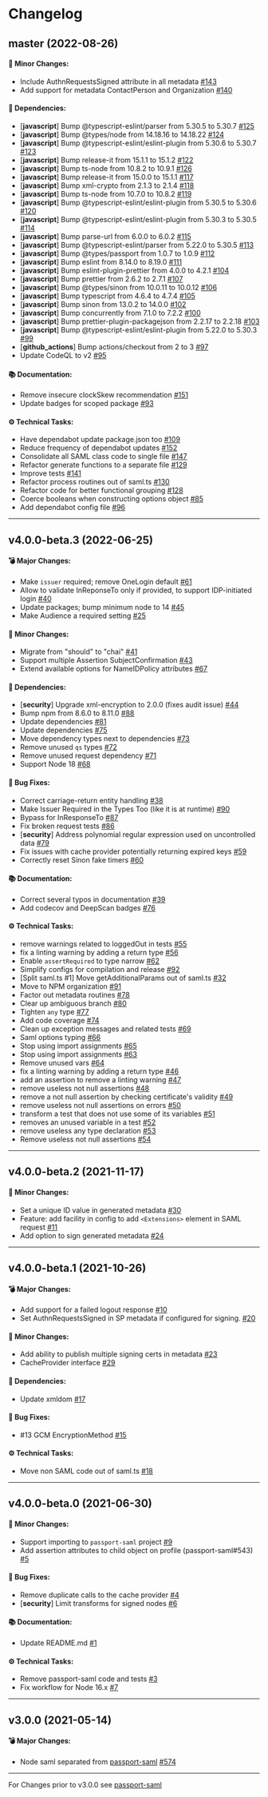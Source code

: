 # Changelog

## master (2022-08-26)

#### 🚀 Minor Changes:

- Include AuthnRequestsSigned attribute in all metadata [#143](https://github.com/node-saml/node-saml/pull/143)
- Add support for metadata ContactPerson and Organization [#140](https://github.com/node-saml/node-saml/pull/140)

#### 🔗 Dependencies:

- [**javascript**] Bump @typescript-eslint/parser from 5.30.5 to 5.30.7 [#125](https://github.com/node-saml/node-saml/pull/125)
- [**javascript**] Bump @types/node from 14.18.16 to 14.18.22 [#124](https://github.com/node-saml/node-saml/pull/124)
- [**javascript**] Bump @typescript-eslint/eslint-plugin from 5.30.6 to 5.30.7 [#123](https://github.com/node-saml/node-saml/pull/123)
- [**javascript**] Bump release-it from 15.1.1 to 15.1.2 [#122](https://github.com/node-saml/node-saml/pull/122)
- [**javascript**] Bump ts-node from 10.8.2 to 10.9.1 [#126](https://github.com/node-saml/node-saml/pull/126)
- [**javascript**] Bump release-it from 15.0.0 to 15.1.1 [#117](https://github.com/node-saml/node-saml/pull/117)
- [**javascript**] Bump xml-crypto from 2.1.3 to 2.1.4 [#118](https://github.com/node-saml/node-saml/pull/118)
- [**javascript**] Bump ts-node from 10.7.0 to 10.8.2 [#119](https://github.com/node-saml/node-saml/pull/119)
- [**javascript**] Bump @typescript-eslint/eslint-plugin from 5.30.5 to 5.30.6 [#120](https://github.com/node-saml/node-saml/pull/120)
- [**javascript**] Bump @typescript-eslint/eslint-plugin from 5.30.3 to 5.30.5 [#114](https://github.com/node-saml/node-saml/pull/114)
- [**javascript**] Bump parse-url from 6.0.0 to 6.0.2 [#115](https://github.com/node-saml/node-saml/pull/115)
- [**javascript**] Bump @typescript-eslint/parser from 5.22.0 to 5.30.5 [#113](https://github.com/node-saml/node-saml/pull/113)
- [**javascript**] Bump @types/passport from 1.0.7 to 1.0.9 [#112](https://github.com/node-saml/node-saml/pull/112)
- [**javascript**] Bump eslint from 8.14.0 to 8.19.0 [#111](https://github.com/node-saml/node-saml/pull/111)
- [**javascript**] Bump eslint-plugin-prettier from 4.0.0 to 4.2.1 [#104](https://github.com/node-saml/node-saml/pull/104)
- [**javascript**] Bump prettier from 2.6.2 to 2.7.1 [#107](https://github.com/node-saml/node-saml/pull/107)
- [**javascript**] Bump @types/sinon from 10.0.11 to 10.0.12 [#106](https://github.com/node-saml/node-saml/pull/106)
- [**javascript**] Bump typescript from 4.6.4 to 4.7.4 [#105](https://github.com/node-saml/node-saml/pull/105)
- [**javascript**] Bump sinon from 13.0.2 to 14.0.0 [#102](https://github.com/node-saml/node-saml/pull/102)
- [**javascript**] Bump concurrently from 7.1.0 to 7.2.2 [#100](https://github.com/node-saml/node-saml/pull/100)
- [**javascript**] Bump prettier-plugin-packagejson from 2.2.17 to 2.2.18 [#103](https://github.com/node-saml/node-saml/pull/103)
- [**javascript**] Bump @typescript-eslint/eslint-plugin from 5.22.0 to 5.30.3 [#99](https://github.com/node-saml/node-saml/pull/99)
- [**github_actions**] Bump actions/checkout from 2 to 3 [#97](https://github.com/node-saml/node-saml/pull/97)
- Update CodeQL to v2 [#95](https://github.com/node-saml/node-saml/pull/95)

#### 📚 Documentation:

- Remove insecure clockSkew recommendation [#151](https://github.com/node-saml/node-saml/pull/151)
- Update badges for scoped package [#93](https://github.com/node-saml/node-saml/pull/93)

#### ⚙️ Technical Tasks:

- Have dependabot update package.json too [#109](https://github.com/node-saml/node-saml/pull/109)
- Reduce frequency of dependabot updates [#152](https://github.com/node-saml/node-saml/pull/152)
- Consolidate all SAML class code to single file [#147](https://github.com/node-saml/node-saml/pull/147)
- Refactor generate functions to a separate file [#129](https://github.com/node-saml/node-saml/pull/129)
- Improve tests [#141](https://github.com/node-saml/node-saml/pull/141)
- Refactor process routines out of saml.ts [#130](https://github.com/node-saml/node-saml/pull/130)
- Refactor code for better functional grouping [#128](https://github.com/node-saml/node-saml/pull/128)
- Coerce booleans when constructing options object [#85](https://github.com/node-saml/node-saml/pull/85)
- Add dependabot config file [#96](https://github.com/node-saml/node-saml/pull/96)

---

## v4.0.0-beta.3 (2022-06-25)

#### 💣 Major Changes:

- Make `issuer` required; remove OneLogin default [#61](https://github.com/node-saml/node-saml/pull/61)
- Allow to validate InReponseTo only if provided, to support IDP-initiated login [#40](https://github.com/node-saml/node-saml/pull/40)
- Update packages; bump minimum node to 14 [#45](https://github.com/node-saml/node-saml/pull/45)
- Make Audience a required setting [#25](https://github.com/node-saml/node-saml/pull/25)

#### 🚀 Minor Changes:

- Migrate from "should" to "chai" [#41](https://github.com/node-saml/node-saml/pull/41)
- Support multiple Assertion SubjectConfirmation [#43](https://github.com/node-saml/node-saml/pull/43)
- Extend available options for NameIDPolicy attributes [#67](https://github.com/node-saml/node-saml/pull/67)

#### 🔗 Dependencies:

- [**security**] Upgrade xml-encryption to 2.0.0 (fixes audit issue) [#44](https://github.com/node-saml/node-saml/pull/44)
- Bump npm from 8.6.0 to 8.11.0 [#88](https://github.com/node-saml/node-saml/pull/88)
- Update dependencies [#81](https://github.com/node-saml/node-saml/pull/81)
- Update dependencies [#75](https://github.com/node-saml/node-saml/pull/75)
- Move dependency types next to dependencies [#73](https://github.com/node-saml/node-saml/pull/73)
- Remove unused `qs` types [#72](https://github.com/node-saml/node-saml/pull/72)
- Remove unused request dependency [#71](https://github.com/node-saml/node-saml/pull/71)
- Support Node 18 [#68](https://github.com/node-saml/node-saml/pull/68)

#### 🐛 Bug Fixes:

- Correct carriage-return entity handling [#38](https://github.com/node-saml/node-saml/pull/38)
- Make Issuer Required in the Types Too (like it is at runtime) [#90](https://github.com/node-saml/node-saml/pull/90)
- Bypass for InResponseTo [#87](https://github.com/node-saml/node-saml/pull/87)
- Fix broken request tests [#86](https://github.com/node-saml/node-saml/pull/86)
- [**security**] Address polynomial regular expression used on uncontrolled data [#79](https://github.com/node-saml/node-saml/pull/79)
- Fix issues with cache provider potentially returning expired keys [#59](https://github.com/node-saml/node-saml/pull/59)
- Correctly reset Sinon fake timers [#60](https://github.com/node-saml/node-saml/pull/60)

#### 📚 Documentation:

- Correct several typos in documentation [#39](https://github.com/node-saml/node-saml/pull/39)
- Add codecov and DeepScan badges [#76](https://github.com/node-saml/node-saml/pull/76)

#### ⚙️ Technical Tasks:

- remove warnings related to loggedOut in tests [#55](https://github.com/node-saml/node-saml/pull/55)
- fix a linting warning by adding a return type [#56](https://github.com/node-saml/node-saml/pull/56)
- Enable `assertRequired` to type narrow [#62](https://github.com/node-saml/node-saml/pull/62)
- Simplify configs for compilation and release [#92](https://github.com/node-saml/node-saml/pull/92)
- [Split saml.ts #1] Move getAdditionalParams out of saml.ts [#32](https://github.com/node-saml/node-saml/pull/32)
- Move to NPM organization [#91](https://github.com/node-saml/node-saml/pull/91)
- Factor out metadata routines [#78](https://github.com/node-saml/node-saml/pull/78)
- Clear up ambiguous branch [#80](https://github.com/node-saml/node-saml/pull/80)
- Tighten `any` type [#77](https://github.com/node-saml/node-saml/pull/77)
- Add code coverage [#74](https://github.com/node-saml/node-saml/pull/74)
- Clean up exception messages and related tests [#69](https://github.com/node-saml/node-saml/pull/69)
- Saml options typing [#66](https://github.com/node-saml/node-saml/pull/66)
- Stop using import assignments [#65](https://github.com/node-saml/node-saml/pull/65)
- Stop using import assignments [#63](https://github.com/node-saml/node-saml/pull/63)
- Remove unused vars [#64](https://github.com/node-saml/node-saml/pull/64)
- fix a linting warning by adding a return type [#46](https://github.com/node-saml/node-saml/pull/46)
- add an assertion to remove a linting warning [#47](https://github.com/node-saml/node-saml/pull/47)
- remove useless not null assertions [#48](https://github.com/node-saml/node-saml/pull/48)
- remove a not null assertion by checking certificate's validity [#49](https://github.com/node-saml/node-saml/pull/49)
- remove useless not null assertions on errors [#50](https://github.com/node-saml/node-saml/pull/50)
- transform a test that does not use some of its variables [#51](https://github.com/node-saml/node-saml/pull/51)
- removes an unused variable in a test [#52](https://github.com/node-saml/node-saml/pull/52)
- remove useless any type declaration [#53](https://github.com/node-saml/node-saml/pull/53)
- Remove useless not null assertions [#54](https://github.com/node-saml/node-saml/pull/54)

---

## v4.0.0-beta.2 (2021-11-17)

#### 🚀 Minor Changes:

- Set a unique ID value in generated metadata [#30](https://github.com/node-saml/node-saml/pull/30)
- Feature: add facility in config to add `<Extensions>` element in SAML request [#11](https://github.com/node-saml/node-saml/pull/11)
- Add option to sign generated metadata [#24](https://github.com/node-saml/node-saml/pull/24)

---

## v4.0.0-beta.1 (2021-10-26)

#### 💣 Major Changes:

- Add support for a failed logout response [#10](https://github.com/node-saml/node-saml/pull/10)
- Set AuthnRequestsSigned in SP metadata if configured for signing. [#20](https://github.com/node-saml/node-saml/pull/20)

#### 🚀 Minor Changes:

- Add ability to publish multiple signing certs in metadata [#23](https://github.com/node-saml/node-saml/pull/23)
- CacheProvider interface [#29](https://github.com/node-saml/node-saml/pull/29)

#### 🔗 Dependencies:

- Update xmldom [#17](https://github.com/node-saml/node-saml/pull/17)

#### 🐛 Bug Fixes:

- #13 GCM EncryptionMethod [#15](https://github.com/node-saml/node-saml/pull/15)

#### ⚙️ Technical Tasks:

- Move non SAML code out of saml.ts [#18](https://github.com/node-saml/node-saml/pull/18)

---

## v4.0.0-beta.0 (2021-06-30)

#### 🚀 Minor Changes:

- Support importing to `passport-saml` project [#9](https://github.com/node-saml/node-saml/pull/9)
- Add assertion attributes to child object on profile (passport-saml#543) [#5](https://github.com/node-saml/node-saml/pull/5)

#### 🐛 Bug Fixes:

- Remove duplicate calls to the cache provider [#4](https://github.com/node-saml/node-saml/pull/4)
- [**security**] Limit transforms for signed nodes [#6](https://github.com/node-saml/node-saml/pull/6)

#### 📚 Documentation:

- Update README.md [#1](https://github.com/node-saml/node-saml/pull/1)

#### ⚙️ Technical Tasks:

- Remove passport-saml code and tests [#3](https://github.com/node-saml/node-saml/pull/3)
- Fix workflow for Node 16.x [#7](https://github.com/node-saml/node-saml/pull/7)

---

## v3.0.0 (2021-05-14)

#### 💣 Major Changes:

- Node saml separated from [passport-saml](https://github.com/node-saml/passport-saml) [#574](https://github.com/node-saml/passport-saml/pull/574)

---

For Changes prior to v3.0.0 see [passport-saml](https://github.com/node-saml/passport-saml)
